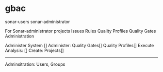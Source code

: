 # gbac

sonar-users
sonar-administrator


For Sonar-administrator
projects
Issues
Rules
Quality Profiles
Quality Gates
Administration


Administer System []
Administer: Quality Gates[] Quality Profiles[]
Execute Analysis: []
Create: Projects[]

----
Adminsitration: Users, Groups
